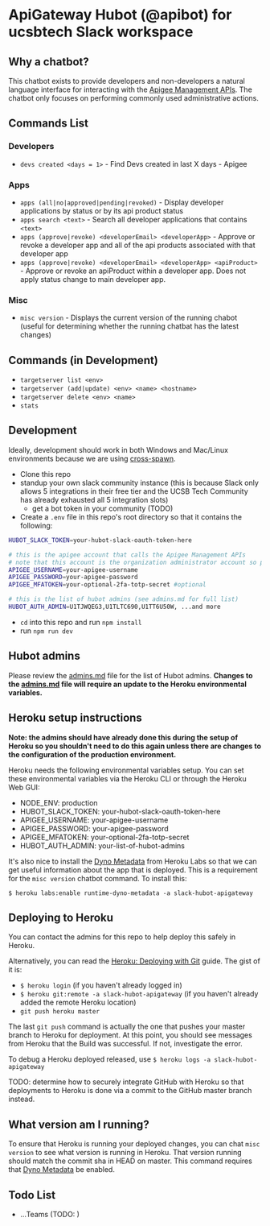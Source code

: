 # ApiGateway Hubot (@apibot) for ucsbtech Slack workspace

## Why a chatbot?

This chatbot exists to provide developers and non-developers a natural language interface for interacting with the [Apigee Management APIs](https://apidocs.apigee.com/api-reference/content/introduction). The chatbot only focuses on performing commonly used administrative actions.

## Commands List

### Developers

- `devs created <days = 1>` - Find Devs created in last X days - Apigee

### Apps

- `apps (all|no|approved|pending|revoked)` - Display developer applications by status or by its api product status
- `apps search <text>` - Search all developer applications that contains `<text>`
- `apps (approve|revoke) <developerEmail> <developerApp>` - Approve or revoke a developer app and all of the api products associated with that developer app
- `apps (approve|revoke) <developerEmail> <developerApp> <apiProduct>` - Approve or revoke an apiProduct within a developer app. Does not apply status change to main developer app.

### Misc

- `misc version` - Displays the current version of the running chabot (useful for determining whether the running chatbat has the latest changes)

## Commands (in Development)

- `targetserver list <env>`
- `targetserver (add|update) <env> <name> <hostname>`
- `targetserver delete <env> <name>`
- `stats`

## Development

Ideally, development should work in both Windows and Mac/Linux environments because we are using [cross-spawn](https://www.npmjs.com/package/cross-spawn).

- Clone this repo
- standup your own slack community instance (this is because Slack only allows 5 integrations in their free tier and the UCSB Tech Community has already exhausted all 5 integration slots)
  - get a bot token in your community (TODO)
- Create a `.env` file in this repo's root directory so that it contains the following:

```sh
HUBOT_SLACK_TOKEN=your-hubot-slack-oauth-token-here

# this is the apigee account that calls the Apigee Management APIs
# note that this account is the organization administrator account so please be responsible in securing these credentials
APIGEE_USERNAME=your-apigee-username
APIGEE_PASSWORD=your-apigee-password
APIGEE_MFATOKEN=your-optional-2fa-totp-secret #optional

# this is the list of hubot admins (see admins.md for full list)
HUBOT_AUTH_ADMIN=U1TJWQEG3,U1TLTC690,U1TT6U50W, ...and more
```

- `cd` into this repo and run `npm install`
- run `npm run dev`

## Hubot admins

Please review the [admins.md](admins.md) file for the list of Hubot admins. **Changes to the [admins.md](admins.md) file will require an update to the Heroku environmental variables.**

## Heroku setup instructions

**Note: the admins should have already done this during the setup of Heroku so you shouldn't need to do this again unless there are changes to the configuration of the production environment.**

Heroku needs the following environmental variables setup. You can set these environmental variables via the Heroku CLI or through the Heroku Web GUI:

- NODE_ENV: production
- HUBOT_SLACK_TOKEN: your-hubot-slack-oauth-token-here
- APIGEE_USERNAME: your-apigee-username
- APIGEE_PASSWORD: your-apigee-password
- APIGEE_MFATOKEN: your-optional-2fa-totp-secret
- HUBOT_AUTH_ADMIN: your-list-of-hubot-admins

It's also nice to install the [Dyno Metadata](https://devcenter.heroku.com/articles/dyno-metadata) from Heroku Labs so that we can get useful information about the app that is deployed. This is a requirement for the `misc version` chatbot command. To install this:

`$ heroku labs:enable runtime-dyno-metadata -a slack-hubot-apigateway`

## Deploying to Heroku

You can contact the admins for this repo to help deploy this safely in Heroku.

Alternatively, you can read the [Heroku: Deploying with Git](https://devcenter.heroku.com/articles/git) guide. The gist of it is:

- `$ heroku login` (if you haven't already logged in)
- `$ heroku git:remote -a slack-hubot-apigateway` (if you haven't already added the remote Heroku location)
- `git push heroku master`

The last `git push` command is actually the one that pushes your master branch to Heroku for deployment. At this point, you should see messages from Heroku that the Build was successful. If not, investigate the error.

To debug a Heroku deployed released, use `$ heroku logs -a slack-hubot-apigateway`

TODO: determine how to securely integrate GitHub with Heroku so that deployments to Heroku is done via a commit to the GitHub master branch instead.

## What version am I running?

To ensure that Heroku is running your deployed changes, you can chat `misc version` to see what version is running in Heroku. That version running should match the commit sha in HEAD on master. This command requires that [Dyno Metadata](https://devcenter.heroku.com/articles/dyno-metadata) be enabled.

## Todo List

- ...Teams (TODO: )
